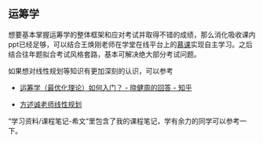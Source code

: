 ## 运筹学

想要基本掌握运筹学的整体框架和应对考试并取得不错的成绩，那么消化吸收课内ppt已经足够，可以结合王焕刚老师在学堂在线平台上的[慕课](https://www.xuetangx.com/course/thu1201fu122801/19319582?channel=i.area.recent_search)实现自主学习。之后结合往年题拟合考试风格套路，基本可解决绝大部分考试问题。

如果想对线性规划等知识有更加深刻的认识，可以参考

- [运筹学（最优化理论）如何入门？ - 晓健周的回答 - 知乎](
  https://www.zhihu.com/question/22686770/answer/22263678)

- [方述诚老师线性规划]( https://www.bilibili.com/video/BV1A5411r7TK/?share_source=copy_web&vd_source=55c2da5ba536c11bc004cd4472214160)

“学习资料/课程笔记-希文“里包含了我的课程笔记，学有余力的同学可以参考一下。